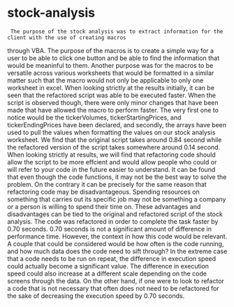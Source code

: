 # stock-analysis
     The purpose of the stock analysis was to extract information for the client with the use of creating macros
through VBA. The purpose of the macros is to create a simple way for a user to be able to click one button and be
able to find the information that would be meaninful to them. Another purpose was for the macros to be versatile
across various worksheets that would be formatted in a similar matter such that the macro would not only be
applicable to only one worksheet in excel.
     When looking strictly at the results initially, it can be seen that the refactored script was able to be
executed faster. When the script is observed though, there were only minor changes that have been made that have
allowed the macro to perform faster. The very first one to notice would be the tickerVolumes, tickerStartingPrices,
and tickerEndingPrices have been declared, and secondly, the arrays have been used to pull the values when formatting
the values on our stock analysis worksheet. We find that the original script takes around 0.84 second while the
refactored version of the script takes somewhere around 0.14 second.
     When looking strictly at results, we will find that refactoring code should allow the script to be more
effcient and would allow people who could or will refer to your code in the future easier to understand. It can
be found that even though the code functions, it may not be the best way to solve the problem. On the contrary it
can be precisely for the same reason that refactoring code may be disadvantageous. Spending resources on something
that carries out its specific job may not be something a company or a person is willing to spend their time on.
     These advantages and disadvantages can be tied to the original and refactored script of the stock analysis.
The code was refactored in order to complete the task faster by 0.70 seconds. 0.70 seconds is not a significant
amount of difference in performance time. However, the context in how this code would be relevant. A couple that could
be considered would be how often is the code running, and how much data does the code need to sift through? In the
extreme case that a code needs to be run on repeat, the difference in execution speed could actually become a
significant value. The difference in execution speed could also increase at a different scale depending on the code
screens through the data. On the other hand, if one were to look to refactor a code that is not necessary that often
does not need to be refactored for the sake of decreasing the execution speed by 0.70 seconds. 